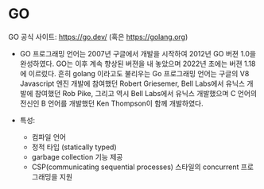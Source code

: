 # GO

GO 공식 사이트: https://go.dev/ (혹은 https://golang.org)

- GO 프로그래밍 언어는 2007년 구글에서 개발을 시작하여 2012년 GO 버젼 1.0을 완성하였다. GO는 이후 계속 향상된 버젼을 내 놓았으며 2022년 초에는 버젼 1.18 에 이르렀다.
흔히 golang 이라고도 불리우는 Go 프로그래밍 언어는 구글의 V8 Javascript 엔진 개발에 참여했던 Robert Griesemer, Bell Labs에서 유닉스 개발에 참여했던 Rob Pike, 그리고 역시 Bell Labs에서 유닉스 개발했으며 C 언어의 전신인 B 언어를 개발했던 Ken Thompson이 함께 개발하였다.

-  특성:
    - 컴파일 언어
    - 정적 타입 (statically typed)
    - garbage collection 기능 제공
    - CSP(communicating sequential processes) 스타일의 concurrent 프로그래밍을 지원